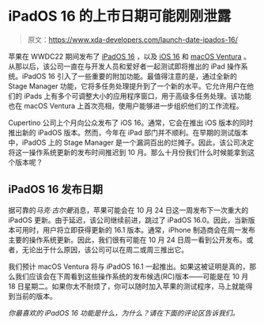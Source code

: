 # iPadOS 16 的上市日期可能刚刚泄露

> 原文：<https://www.xda-developers.com/launch-date-ipados-16/>

苹果在 WWDC22 期间发布了 [iPadOS 16](http://xda-developers.com/ipados-16) ，以及 [iOS 16](http://xda-developers.com/ios-16) 和 [macOS Ventura](http://xda-developers.com/macos-ventura) 。从那以后，该公司一直在与开发人员和爱好者一起测试即将推出的 iPad 操作系统。iPadOS 16 引入了一些重要的附加功能。最值得注意的是，通过全新的 Stage Manager 功能，它将多任务处理提升到了一个新的水平。它允许用户在他们的 iPads 上有多个可调整大小的应用程序窗口，用于高级多任务处理。该功能也在 macOS Ventura 上首次亮相，使用户能够进一步组织他们的工作流程。

Cupertino 公司上个月向公众发布了 iOS 16。通常，它会在推出 iOS 版本的同时推出新的 iPadOS 版本。然而，今年在 iPad 部门并不顺利。在早期的测试版本中，iPadOS 上的 Stage Manager 是一个漏洞百出的烂摊子。因此，该公司决定将这一操作系统更新的发布时间推迟到 10 月。那么十月份我们什么时候能拿到这个版本呢？

## iPadOS 16 发布日期

据可靠的*马克·古尔曼*消息，苹果可能会在 10 月 24 日这一周发布下一次重大的 iPadOS 更新。由于延迟，该公司继续前进，跳过了 iPadOS 16.0。因此，当新版本可用时，用户将立即获得更新的 16.1 版本。通常，iPhone 制造商会在周一发布主要的操作系统更新。因此，我们很有可能在 10 月 24 日周一看到公开发布。或者，无论出于什么原因，该公司可以在周二或周三推出它。

我们预计 macOS Ventura 将与 iPadOS 16.1 一起推出。如果这被证明是真的，那么我们应该会在下周看到这些操作系统的发布候选(RC)版本——可能是在 10 月 18 日星期二。如果你太不耐烦了，你可以随时加入苹果的测试程序，马上就能得到当前的版本。

*你最喜欢的 iPadOS 16 功能是什么，为什么？请在下面的评论区告诉我们。*